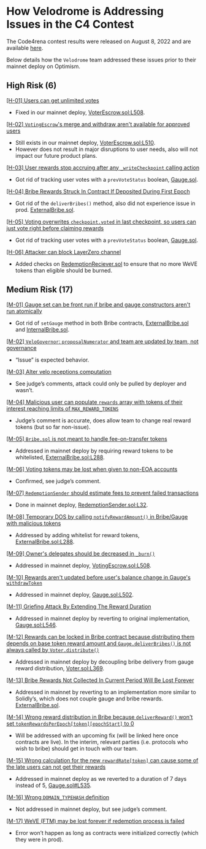 # How Velodrome is Addressing Issues in the C4 Contest

The Code4rena contest results were released on August 8, 2022 and are available [here](https://code4rena.com/reports/2022-05-velodrome/).

Below details how the `Velodrome` team addressed these issues prior to their mainnet deploy on Optimism.

## High Risk (6)

[[H-01] Users can get unlimited votes](https://github.com/code-423n4/2022-05-velodrome-findings/issues/129)

- Fixed in our mainnet deploy, [VoterEscrow.sol:L508](https://github.com/velodrome-finance/contracts/blob/master/contracts/VotingEscrow.sol#L508).

[[H-02] `VotingEscrow`'s merge and withdraw aren't available for approved users](https://github.com/code-423n4/2022-05-velodrome-findings/issues/66)

- Still exists in our mainnet deploy, [VoterEscrow.sol:L510](https://github.com/velodrome-finance/contracts/blob/master/contracts/VotingEscrow.sol#L510).
- However does not result in major disruptions to user needs, also will not impact our future product plans.

[[H-03] User rewards stop accruing after any `_writeCheckpoint` calling action](https://github.com/code-423n4/2022-05-velodrome-findings/issues/59)

- Got rid of tracking user votes with a `prevVoteStatus` boolean, [Gauge.sol](https://github.com/velodrome-finance/contracts/blob/master/contracts/Gauge.sol).

[[H-04] Bribe Rewards Struck In Contract If Deposited During First Epoch](https://github.com/code-423n4/2022-05-velodrome-findings/issues/168)

- Got rid of the `deliverBribes()` method, also did not experience issue in prod. [ExternalBribe.sol](https://github.com/velodrome-finance/contracts/blob/master/contracts/ExternalBribe.sol).

[[H-05] Voting overwrites `checkpoint.voted` in last checkpoint, so users can just vote right before claiming rewards](https://github.com/code-423n4/2022-05-velodrome-findings/issues/206)

- Got rid of tracking user votes with a `prevVoteStatus` boolean, [Gauge.sol](https://github.com/velodrome-finance/contracts/blob/master/contracts/Gauge.sol).

[[H-06] Attacker can block LayerZero channel](https://github.com/code-423n4/2022-05-velodrome-findings/issues/83)

- Added checks on [RedemptionReciever.sol](https://github.com/velodrome-finance/contracts/blob/master/contracts/redeem/RedemptionSender.sol) to ensure that no more WeVE tokens than eligible should be burned.

## Medium Risk (17)

[[M-01] Gauge set can be front run if bribe and gauge constructors aren't run atomically](https://github.com/code-423n4/2022-05-velodrome-findings/issues/54)

- Got rid of `setGauge` method in both Bribe contracts, [ExternalBribe.sol](https://github.com/velodrome-finance/contracts/blob/master/contracts/ExternalBribe.sol) and [InternalBribe.sol](https://github.com/velodrome-finance/contracts/blob/master/contracts/InternalBribe.sol).

[[M-02] `VeloGovernor`: `proposalNumerator` and team are updated by team, not governance](https://github.com/code-423n4/2022-05-velodrome-findings/issues/28)

- “Issue” is expected behavior.

[[M-03] Alter velo receptions computation](https://github.com/code-423n4/2022-05-velodrome-findings/issues/36)

- See judge’s comments, attack could only be pulled by deployer and wasn’t.

[[M-04] Malicious user can populate `rewards` array with tokens of their interest reaching limits of `MAX_REWARD_TOKENS`](https://github.com/code-423n4/2022-05-velodrome-findings/issues/182)

- Judge’s comment is accurate, does allow team to change real reward tokens (but so far non-issue).

[[M-05] `Bribe.sol` is not meant to handle fee-on-transfer tokens](https://github.com/code-423n4/2022-05-velodrome-findings/issues/222)

- Addressed in mainnet deploy by requiring reward tokens to be whitelisted, [ExternalBribe.sol:L288](https://github.com/velodrome-finance/contracts/blob/master/contracts/ExternalBribe.sol#L288).

[[M-06] Voting tokens may be lost when given to non-EOA accounts](https://github.com/code-423n4/2022-05-velodrome-findings/issues/185)

- Confirmed, see judge’s comment.

[[M-07] `RedemptionSender` should estimate fees to prevent failed transactions](https://github.com/code-423n4/2022-05-velodrome-findings/issues/80)

- Done in mainnet deploy, [RedemptionSender.sol:L32](https://github.com/velodrome-finance/contracts/blob/master/contracts/redeem/RedemptionSender.sol#L32).

[[M-08] Temporary DOS by calling `notifyRewardAmount()` in Bribe/Gauge with malicious tokens](https://github.com/code-423n4/2022-05-velodrome-findings/issues/138)

- Addressed by adding whitelist for reward tokens, [ExternalBribe.sol:L288](https://github.com/velodrome-finance/contracts/blob/master/contracts/ExternalBribe.sol#L288).

[[M-09] Owner's delegates should be decreased in `_burn()`](https://github.com/code-423n4/2022-05-velodrome-findings/issues/153)

- Addressed in mainnet deploy, [VotingEscrow.sol:L508](https://github.com/velodrome-finance/contracts/blob/master/contracts/VotingEscrow.sol#L508).

[[M-10] Rewards aren't updated before user's balance change in Gauge's `withdrawToken`](https://github.com/code-423n4/2022-05-velodrome-findings/issues/50)

- Addressed in mainnet deploy, [Gauge.sol:L502](https://github.com/velodrome-finance/contracts/blob/master/contracts/Gauge.sol#L502).

[[M-11] Griefing Attack By Extending The Reward Duration](https://github.com/code-423n4/2022-05-velodrome-findings/issues/172)

- Addressed in mainnet deploy by reverting to original implementation, [Gauge.sol:L546](https://github.com/velodrome-finance/contracts/blob/master/contracts/Gauge.sol#L546).

[[M-12] Rewards can be locked in Bribe contract because distributing them depends on base token reward amount and `Gauge.deliverBribes()` is not always called by `Voter.distribute()`](https://github.com/code-423n4/2022-05-velodrome-findings/issues/158)

- Addressed in mainnet deploy by decoupling bribe delivery from gauge reward distribution, [Voter.sol:L369](https://github.com/velodrome-finance/contracts/blob/master/contracts/Voter.sol#L369).

[[M-13] Bribe Rewards Not Collected In Current Period Will Be Lost Forever](https://github.com/code-423n4/2022-05-velodrome-findings/issues/171)

- Addressed in mainnet by reverting to an implementation more similar to Solidly’s, which does not couple gauge and bribe rewards. [ExternalBribe.sol](https://github.com/velodrome-finance/contracts/blob/master/contracts/ExternalBribe.sol).

[[M-14] Wrong reward distribution in Bribe because `deliverReward()` won't set `tokenRewardsPerEpoch[token][epochStart]` to 0](https://github.com/code-423n4/2022-05-velodrome-findings/issues/141)

- Will be addressed with an upcoming fix (will be linked here once contracts are live). In the interim, relevant parties (i.e. protocols who wish to bribe) should get in touch with our team.

[[M-15] Wrong calculation for the new `rewardRate[token]` can cause some of the late users can not get their rewards](https://github.com/code-423n4/2022-05-velodrome-findings/issues/186)

- Addressed in mainnet deploy as we reverted to a duration of 7 days instead of 5, [Gauge.sol#L535](https://github.com/velodrome-finance/contracts/blob/master/contracts/Gauge.sol#L535).

[[M-16] Wrong `DOMAIN_TYPEHASH` definition](https://github.com/code-423n4/2022-05-velodrome-findings/issues/114)

- Not addressed in mainnet deploy, but see judge’s comment.

[[M-17] WeVE (FTM) may be lost forever if redemption process is failed](https://github.com/code-423n4/2022-05-velodrome-findings/issues/90)

- Error won’t happen as long as contracts were initialized correctly (which they were in prod).